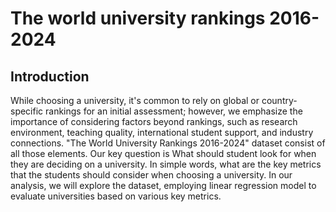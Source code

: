 # The world university rankings 2016-2024
## Introduction
While choosing a university, it's common to rely on global or country-specific rankings for an initial assessment; however, we emphasize the importance of considering factors beyond rankings, such as research environment, teaching quality, international student support, and industry connections. "The World University Rankings 2016-2024" dataset consist of all those elements. Our key question is What should student look for when they are deciding on a university. In simple words, what are the key metrics that the students should consider when choosing a university. In our analysis, we will explore the dataset, employing linear regression model to evaluate universities based on various key metrics.
